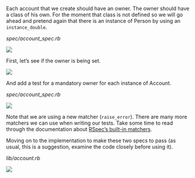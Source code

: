 Each account that we create should have an owner. The owner should have a class of his own. For the moment that class is not defined so we will go ahead and pretend again that there is an instance of Person by using an `instance_double`.

_spec/account_spec.rb_

![](https://cdn.fs.teachablecdn.com/ADNupMnWyR7kCWRvm76Laz/resize=width:1000/https://www.filepicker.io/api/file/iWf1EDH0RU2V2prkCbnq)

First, let’s see if the owner is being set.

![](https://cdn.fs.teachablecdn.com/ADNupMnWyR7kCWRvm76Laz/resize=width:1000/https://www.filepicker.io/api/file/0RAuAjPTe6dT42cMU3P9)

And add a test for a mandatory owner for each instance of Account.

_spec/account_spec.rb_

![](https://cdn.fs.teachablecdn.com/ADNupMnWyR7kCWRvm76Laz/resize=width:1000/https://www.filepicker.io/api/file/DPihlDXCRiqUihgs3gqw)

Note that we are using a new matcher (`raise_error`). There are many more matchers we can use when writing our tests. Take some time to read through the documentation about [RSpec’s built-in matchers](https://relishapp.com/rspec/rspec-expectations/v/3-4/docs/built-in-matchers/).

Moving on to the implementation to make these two specs to pass (as usual, this is a suggestion, examine the code closely before using it).

_lib/account.rb_

![](https://cdn.fs.teachablecdn.com/ADNupMnWyR7kCWRvm76Laz/resize=width:1000/https://www.filepicker.io/api/file/jFJjxb3wRH2ELzCx1UAe)
